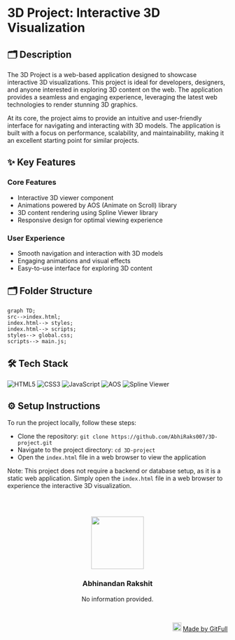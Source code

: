 # 3D Project: Interactive 3D Visualization
## 🗂️ Description

The 3D Project is a web-based application designed to showcase interactive 3D visualizations. This project is ideal for developers, designers, and anyone interested in exploring 3D content on the web. The application provides a seamless and engaging experience, leveraging the latest web technologies to render stunning 3D graphics.

At its core, the project aims to provide an intuitive and user-friendly interface for navigating and interacting with 3D models. The application is built with a focus on performance, scalability, and maintainability, making it an excellent starting point for similar projects.

## ✨ Key Features

### **Core Features**

* Interactive 3D viewer component
* Animations powered by AOS (Animate on Scroll) library
* 3D content rendering using Spline Viewer library
* Responsive design for optimal viewing experience

### **User Experience**

* Smooth navigation and interaction with 3D models
* Engaging animations and visual effects
* Easy-to-use interface for exploring 3D content

## 🗂️ Folder Structure

```mermaid
graph TD;
src-->index.html;
index.html--> styles;
index.html--> scripts;
styles--> global.css;
scripts--> main.js;
```

## 🛠️ Tech Stack

![HTML5](https://img.shields.io/badge/HTML5-E34F26?logo=html5&logoColor=white&style=for-the-badge)
![CSS3](https://img.shields.io/badge/CSS3-1572B6?logo=css3&logoColor=white&style=for-the-badge)
![JavaScript](https://img.shields.io/badge/JavaScript-F7DF1E?logo=javascript&logoColor=white&style=for-the-badge)
![AOS](https://img.shields.io/badge/AOS-3399ff?logo=aos&logoColor=white&style=for-the-badge)
![Spline Viewer](https://img.shields.io/badge/Spline%20Viewer-1b1b1b?logo=spline&logoColor=white&style=for-the-badge)

## ⚙️ Setup Instructions

To run the project locally, follow these steps:

* Clone the repository: `git clone https://github.com/AbhiRaks007/3D-project.git`
* Navigate to the project directory: `cd 3D-project`
* Open the `index.html` file in a web browser to view the application

Note: This project does not require a backend or database setup, as it is a static web application. Simply open the `index.html` file in a web browser to experience the interactive 3D visualization.



<br><br>
<div align="center">
<img src="https://avatars.githubusercontent.com/u/183274600?v=4" width="120" />
<h3>Abhinandan Rakshit</h3>
<p>No information provided.</p>
</div>
<br>
<p align="right">
<img src="https://gitfull.vercel.app/appLogo.png" width="20"/>  <a href="https://gitfull.vercel.app">Made by GitFull</a>
</p>
    
